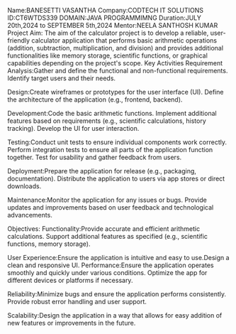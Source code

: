 Name:BANESETTI VASANTHA
Company:CODTECH IT SOLUTIONS
ID:CT6WTDS339
DOMAIN:JAVA PROGRAMMIMNG
Duration:JULY 20th,2024 to SEPTEMBER 5th,2024
Mentor:NEELA SANTHOSH KUMAR
Project Aim:
The aim of the calculator project is to develop a reliable, user-friendly calculator application that performs basic arithmetic operations (addition, subtraction, multiplication, and division) and provides additional functionalities like memory storage, scientific functions, or graphical capabilities depending on the project's scope.
Key Activities
Requirement Analysis:Gather and define the functional and non-functional requirements.
Identify target users and their needs.

Design:Create wireframes or prototypes for the user interface (UI).
Define the architecture of the application (e.g., frontend, backend).

Development:Code the basic arithmetic functions.
Implement additional features based on requirements (e.g., scientific calculations, history tracking).
Develop the UI for user interaction.

Testing:Conduct unit tests to ensure individual components work correctly.
Perform integration tests to ensure all parts of the application function together.
Test for usability and gather feedback from users.

Deployment:Prepare the application for release (e.g., packaging, documentation).
Distribute the application to users via app stores or direct downloads.

Maintenance:Monitor the application for any issues or bugs.
Provide updates and improvements based on user feedback and technological advancements.

Objectives:
Functionality:Provide accurate and efficient arithmetic calculations.
Support additional features as specified (e.g., scientific functions, memory storage).

User Experience:Ensure the application is intuitive and easy to use.Design a clean and responsive UI.
Performance:Ensure the application operates smoothly and quickly under various conditions.
Optimize the app for different devices or platforms if necessary.

Reliability:Minimize bugs and ensure the application performs consistently.
Provide robust error handling and user support.

Scalability:Design the application in a way that allows for easy addition of new features or improvements in the future.
